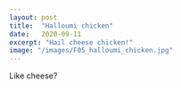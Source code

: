 ```yaml
---
layout: post
title:  "Halloumi chicken"
date:   2020-09-11
excerpt: "Hail cheese chicken!"
image: "/images/F05_halloumi_chicken.jpg"
---
```


Like cheese? 
